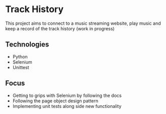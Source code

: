 # Track History
This project aims to connect to a music streaming website, play music and keep a record of the track history (work in progress)

## Technologies
- Python
- Selenium
- Unittest

## Focus
- Getting to grips with Selenium by following the docs
- Following the page object design pattern
- Implementing unit tests along side new functionality

